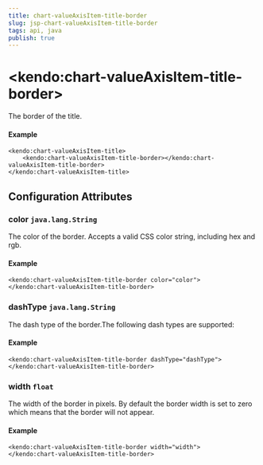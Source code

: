 ```yaml
---
title: chart-valueAxisItem-title-border
slug: jsp-chart-valueAxisItem-title-border
tags: api, java
publish: true
---
```


# \<kendo:chart-valueAxisItem-title-border\>

The border of the title.

#### Example
    <kendo:chart-valueAxisItem-title>
        <kendo:chart-valueAxisItem-title-border></kendo:chart-valueAxisItem-title-border>
    </kendo:chart-valueAxisItem-title>

## Configuration Attributes

### color `java.lang.String`

The color of the border. Accepts a valid CSS color string, including hex and rgb.

#### Example
    <kendo:chart-valueAxisItem-title-border color="color">
    </kendo:chart-valueAxisItem-title-border>

### dashType `java.lang.String`

The dash type of the border.The following dash types are supported:

#### Example
    <kendo:chart-valueAxisItem-title-border dashType="dashType">
    </kendo:chart-valueAxisItem-title-border>

### width `float`

The width of the border in pixels. By default the border width is set to zero which means that the border will not appear.

#### Example
    <kendo:chart-valueAxisItem-title-border width="width">
    </kendo:chart-valueAxisItem-title-border>


